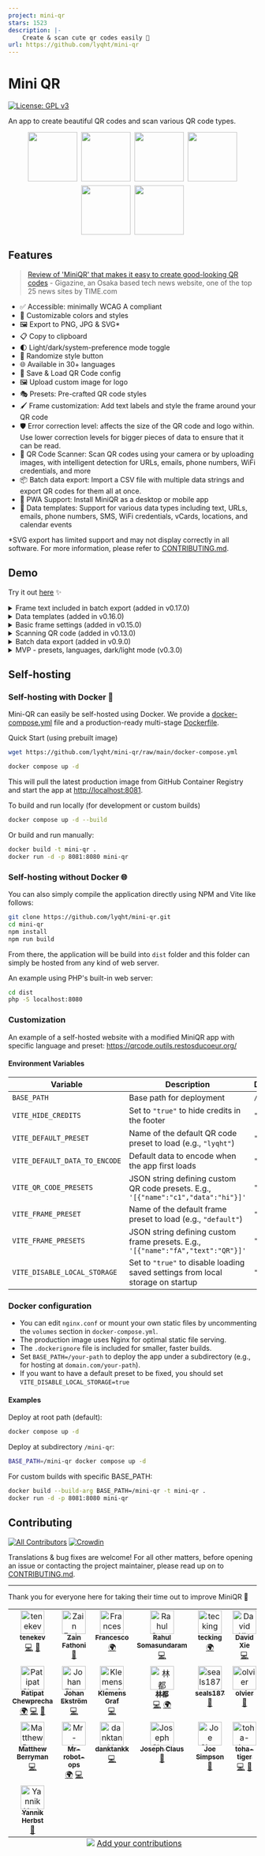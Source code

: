 ```yaml
---
project: mini-qr
stars: 1523
description: |-
    Create & scan cute qr codes easily 👾
url: https://github.com/lyqht/mini-qr
---
```


# Mini QR

[![License: GPL v3](https://img.shields.io/badge/License-GPLv3-blue.svg)](https://www.gnu.org/licenses/gpl-3.0)

An app to create beautiful QR codes and scan various QR code types.

<div style="display:flex; flex-direction:row; flex-wrap:wrap; justify-content:center; gap:8px;">
    <a href="https://esteetey.dev"><img width="100" src="public/presets/lyqht.svg" /></a>
    <a href="https://www.padlet.com"><img width="100" src="public/presets/padlet.svg" /></a>
    <a href="https://www.uilicious.com">
    <img width="100" src="public/presets/uilicious.svg" />
    </a>
    <a href="https://www.supabase.com"><img width="100" src="public/presets/supabase-green.svg" /></a>
    <a href="https://www.vercel.com"><img width="100" src="public/presets/vercel-dark.svg" /></a>
    <a href="https://viteconf.org/"><img width="100" src="public/presets/viteconf2023.svg" /></a>
</div>

## Features

> [Review of 'MiniQR' that makes it easy to create good-looking QR codes](https://gigazine.net/gsc_news/en/20241104-qr-code-generator-miniqr/) - Gigazine, an Osaka based tech news website, one of the top 25 news sites by TIME.com

- ✅ Accessible: minimally WCAG A compliant
- 🎨 Customizable colors and styles
- 🖼️ Export to PNG, JPG & SVG\*
- 📋 Copy to clipboard
- 🌓 Light/dark/system-preference mode toggle
- 🎲 Randomize style button
- 🌐 Available in 30+ languages
- 💾 Save & Load QR Code config
- 🖼️ Upload custom image for logo
- 🎭 Presets: Pre-crafted QR code styles
- 🖌️ Frame customization: Add text labels and style the frame around your QR code
- 🛡️ Error correction level: affects the size of the QR code and logo within. Use lower correction levels for bigger pieces of data to ensure that it can be read.
- 📱 QR Code Scanner: Scan QR codes using your camera or by uploading images, with intelligent detection for URLs, emails, phone numbers, WiFi credentials, and more
- 📦 Batch data export: Import a CSV file with multiple data strings and export QR codes for them all at once.
- 📲 PWA Support: Install MiniQR as a desktop or mobile app
- 📝 Data templates: Support for various data types including text, URLs, emails, phone numbers, SMS, WiFi credentials, vCards, locations, and calendar events

\*SVG export has limited support and may not display correctly in all software. For more information, please refer to [CONTRIBUTING.md](CONTRIBUTING.md).

## Demo

Try it out [here](https://mini-qr-code-generator.vercel.app/) ✨

<details>

<summary>Frame text included in batch export (added in v0.17.0)</summary>

https://github.com/user-attachments/assets/c6db8fd5-ec36-43be-b6e3-a42e1b7dc3cb

</details>

<details>
<summary>Data templates (added in v0.16.0)</summary>

https://github.com/user-attachments/assets/863f9330-2645-4d23-88aa-04f5f5beaa67

</details>

<details>
<summary>Basic frame settings (added in v0.15.0)</summary>

https://github.com/user-attachments/assets/e160d60d-3c7f-4bbb-908c-efd11fec20e8

</details>

<details>
<summary>Scanning QR code (added in v0.13.0)</summary>

https://github.com/user-attachments/assets/5ad58b35-0a16-43a4-839a-e2197bfc273a

</details>

<details>
<summary>Batch data export (added in v0.9.0)</summary>

https://github.com/user-attachments/assets/fef17e6a-c226-4136-9501-8d3e951671e0

</details>

<details>

<summary>MVP - presets, languages, dark/light mode (v0.3.0)</summary>

https://github.com/lyqht/mini-qr/assets/35736525/991b2d7e-f168-4354-9091-1678d2c1bddb

</details>

## Self-hosting

### Self-hosting with Docker 🐋

Mini-QR can easily be self-hosted using Docker. We provide a [docker-compose.yml](docker-compose.yml) file and a production-ready multi-stage [Dockerfile](Dockerfile).

Quick Start (using prebuilt image)

```bash
wget https://github.com/lyqht/mini-qr/raw/main/docker-compose.yml

docker compose up -d
```

This will pull the latest production image from GitHub Container Registry and start the app at [http://localhost:8081](http://localhost:8081).

To build and run locally (for development or custom builds)

```bash
docker compose up -d --build
```

Or build and run manually:

```bash
docker build -t mini-qr .
docker run -d -p 8081:8080 mini-qr
```

### Self-hosting without Docker 🌐

You can also simply compile the application directly using NPM and Vite like follows:

```bash
git clone https://github.com/lyqht/mini-qr.git
cd mini-qr
npm install
npm run build
```

From there, the application will be build into `dist` folder and this folder can simply be hosted from any kind of web server.

An example using PHP's built-in web server:

```bash
cd dist
php -S localhost:8080
```

### Customization

An example of a self-hosted website with a modified MiniQR app with specific language and preset: https://qrcode.outils.restosducoeur.org/

#### Environment Variables

| Variable                      | Description                                                                        | Default   |
| ----------------------------- | ---------------------------------------------------------------------------------- | --------- |
| `BASE_PATH`                   | Base path for deployment                                                           | `/`       |
| `VITE_HIDE_CREDITS`           | Set to `"true"` to hide credits in the footer                                      | `"false"` |
| `VITE_DEFAULT_PRESET`         | Name of the default QR code preset to load (e.g., `"lyqht"`)                       | `""`      |
| `VITE_DEFAULT_DATA_TO_ENCODE` | Default data to encode when the app first loads                                    | `""`      |
| `VITE_QR_CODE_PRESETS`        | JSON string defining custom QR code presets. E.g., `'[{"name":"c1","data":"hi"}]'` | `"[]"`    |
| `VITE_FRAME_PRESET`           | Name of the default frame preset to load (e.g., `"default"`)                       | `""`      |
| `VITE_FRAME_PRESETS`          | JSON string defining custom frame presets. E.g., `'[{"name":"fA","text":"QR"}]'`   | `"[]"`    |
| `VITE_DISABLE_LOCAL_STORAGE`  | Set to `"true"` to disable loading saved settings from local storage on startup    | `"false"` |

### Docker configuration

- You can edit `nginx.conf` or mount your own static files by uncommenting the `volumes` section in `docker-compose.yml`.
- The production image uses Nginx for optimal static file serving.
- The `.dockerignore` file is included for smaller, faster builds.
- Set `BASE_PATH=/your-path` to deploy the app under a subdirectory (e.g., for hosting at `domain.com/your-path`).
- If you want to have a default preset to be fixed, you should set `VITE_DISABLE_LOCAL_STORAGE=true`

#### Examples

Deploy at root path (default):

```bash
docker compose up -d
```

Deploy at subdirectory `/mini-qr`:

```bash
BASE_PATH=/mini-qr docker compose up -d
```

For custom builds with specific BASE_PATH:

```bash
docker build --build-arg BASE_PATH=/mini-qr -t mini-qr .
docker run -d -p 8081:8080 mini-qr
```

## Contributing

[![All Contributors](https://img.shields.io/github/all-contributors/lyqht/mini-qr?color=ee8449&style=flat-square)](#contributors) [![Crowdin](https://badges.crowdin.net/miniqr/localized.svg)](https://crowdin.com/project/miniqr)

Translations & bug fixes are welcome!
For all other matters, before opening an issue or contacting the project maintainer, please read up on to [CONTRIBUTING.md](CONTRIBUTING.md).

---

Thank you for everyone here for taking their time out to improve MiniQR 🧡

<!-- ALL-CONTRIBUTORS-LIST:START - Do not remove or modify this section -->
<!-- prettier-ignore-start -->
<!-- markdownlint-disable -->
<table>
  <tbody>
    <tr>
      <td align="center" valign="top" width="16.66%"><a href="https://github.com/tenekev"><img src="https://avatars.githubusercontent.com/u/30023563?v=4?s=48" width="48px;" alt="tenekev"/><br /><sub><b>tenekev</b></sub></a><br /><a href="https://github.com/lyqht/mini-qr/commits?author=tenekev" title="Code">💻</a> <a href="https://github.com/lyqht/mini-qr/commits?author=tenekev" title="Documentation">📖</a></td>
      <td align="center" valign="top" width="16.66%"><a href="https://zainf.dev/"><img src="https://avatars.githubusercontent.com/u/6315466?v=4?s=48" width="48px;" alt="Zain Fathoni"/><br /><sub><b>Zain Fathoni</b></sub></a><br /><a href="#design-zainfathoni" title="Design">🎨</a></td>
      <td align="center" valign="top" width="16.66%"><a href="https://github.com/katullo11"><img src="https://avatars.githubusercontent.com/u/129339155?v=4?s=48" width="48px;" alt="Francesco"/><br /><sub><b>Francesco</b></sub></a><br /><a href="#translation-katullo11" title="Translation">🌍</a></td>
      <td align="center" valign="top" width="16.66%"><a href="https://github.com/ssrahul96"><img src="https://avatars.githubusercontent.com/u/15570570?v=4?s=48" width="48px;" alt="Rahul Somasundaram"/><br /><sub><b>Rahul Somasundaram</b></sub></a><br /><a href="https://github.com/lyqht/mini-qr/commits?author=ssrahul96" title="Code">💻</a></td>
      <td align="center" valign="top" width="16.66%"><a href="https://github.com/tecking"><img src="https://avatars.githubusercontent.com/u/479934?v=4?s=48" width="48px;" alt="tecking"/><br /><sub><b>tecking</b></sub></a><br /><a href="#translation-tecking" title="Translation">🌍</a></td>
      <td align="center" valign="top" width="16.66%"><a href="https://github.com/davidxhk"><img src="https://avatars.githubusercontent.com/u/37938921?v=4?s=48" width="48px;" alt="David Xie"/><br /><sub><b>David Xie</b></sub></a><br /><a href="https://github.com/lyqht/mini-qr/commits?author=davidxhk" title="Code">💻</a></td>
    </tr>
    <tr>
      <td align="center" valign="top" width="16.66%"><a href="https://github.com/pcbimon"><img src="https://avatars.githubusercontent.com/u/8252967?v=4?s=48" width="48px;" alt="Patipat Chewprecha"/><br /><sub><b>Patipat Chewprecha</b></sub></a><br /><a href="#translation-pcbimon" title="Translation">🌍</a> <a href="https://github.com/lyqht/mini-qr/commits?author=pcbimon" title="Code">💻</a> <a href="https://github.com/lyqht/mini-qr/commits?author=pcbimon" title="Documentation">📖</a></td>
      <td align="center" valign="top" width="16.66%"><a href="https://github.com/itsAnuga"><img src="https://avatars.githubusercontent.com/u/828450?v=4?s=48" width="48px;" alt="Johan Ekström"/><br /><sub><b>Johan Ekström</b></sub></a><br /><a href="https://github.com/lyqht/mini-qr/commits?author=itsAnuga" title="Code">💻</a></td>
      <td align="center" valign="top" width="16.66%"><a href="https://furycode.org/"><img src="https://avatars.githubusercontent.com/u/22378039?v=4?s=48" width="48px;" alt="Klemens Graf"/><br /><sub><b>Klemens Graf</b></sub></a><br /><a href="https://github.com/lyqht/mini-qr/commits?author=klemensgraf" title="Code">💻</a></td>
      <td align="center" valign="top" width="16.66%"><a href="https://github.com/unililium"><img src="https://avatars.githubusercontent.com/u/3117172?v=4?s=48" width="48px;" alt="林都"/><br /><sub><b>林都</b></sub></a><br /><a href="https://github.com/lyqht/mini-qr/commits?author=unililium" title="Code">💻</a> <a href="#translation-unililium" title="Translation">🌍</a></td>
      <td align="center" valign="top" width="16.66%"><a href="https://github.com/seals187"><img src="https://avatars.githubusercontent.com/u/86856086?v=4?s=48" width="48px;" alt="seals187"/><br /><sub><b>seals187</b></sub></a><br /><a href="https://github.com/lyqht/mini-qr/pulls?q=is%3Apr+reviewed-by%3Aseals187" title="Reviewed Pull Requests">👀</a></td>
      <td align="center" valign="top" width="16.66%"><a href="https://github.com/olvier"><img src="https://avatars.githubusercontent.com/u/13106409?v=4?s=48" width="48px;" alt="olvier"/><br /><sub><b>olvier</b></sub></a><br /><a href="https://github.com/lyqht/mini-qr/pulls?q=is%3Apr+reviewed-by%3Aolvier" title="Reviewed Pull Requests">👀</a></td>
    </tr>
    <tr>
      <td align="center" valign="top" width="16.66%"><a href="https://github.com/matthewberryman"><img src="https://avatars.githubusercontent.com/u/2288238?v=4?s=48" width="48px;" alt="Matthew Berryman"/><br /><sub><b>Matthew Berryman</b></sub></a><br /><a href="https://github.com/lyqht/mini-qr/commits?author=matthewberryman" title="Code">💻</a></td>
      <td align="center" valign="top" width="16.66%"><a href="https://github.com/Mr-Robot-ops"><img src="https://avatars.githubusercontent.com/u/55334802?v=4?s=48" width="48px;" alt="Mr-robot-ops"/><br /><sub><b>Mr-robot-ops</b></sub></a><br /><a href="#translation-Mr-Robot-ops" title="Translation">🌍</a> <a href="https://github.com/lyqht/mini-qr/commits?author=Mr-Robot-ops" title="Code">💻</a></td>
      <td align="center" valign="top" width="16.66%"><a href="https://github.com/danktankk"><img src="https://avatars.githubusercontent.com/u/34148516?v=4?s=48" width="48px;" alt="danktankk"/><br /><sub><b>danktankk</b></sub></a><br /><a href="https://github.com/lyqht/mini-qr/commits?author=danktankk" title="Code">💻</a></td>
      <td align="center" valign="top" width="16.66%"><a href="https://github.com/clausjs"><img src="https://avatars.githubusercontent.com/u/12068849?v=4?s=48" width="48px;" alt="Joseph Claus"/><br /><sub><b>Joseph Claus</b></sub></a><br /><a href="https://github.com/lyqht/mini-qr/commits?author=clausjs" title="Documentation">📖</a></td>
      <td align="center" valign="top" width="16.66%"><a href="https://github.com/kennydude"><img src="https://avatars.githubusercontent.com/u/198294?v=4?s=48" width="48px;" alt="Joe Simpson"/><br /><sub><b>Joe Simpson</b></sub></a><br /><a href="https://github.com/lyqht/mini-qr/commits?author=kennydude" title="Documentation">📖</a></td>
      <td align="center" valign="top" width="16.66%"><a href="https://github.com/toha-tiger"><img src="https://avatars.githubusercontent.com/u/8455781?v=4?s=48" width="48px;" alt="toha-tiger"/><br /><sub><b>toha-tiger</b></sub></a><br /><a href="https://github.com/lyqht/mini-qr/commits?author=toha-tiger" title="Code">💻</a> <a href="#design-toha-tiger" title="Design">🎨</a></td>
    </tr>
    <tr>
      <td align="center" valign="top" width="16.66%"><a href="https://github.com/Kolophonium0"><img src="https://avatars.githubusercontent.com/u/24278823?v=4?s=48" width="48px;" alt="Yannik Herbst"/><br /><sub><b>Yannik Herbst</b></sub></a><br /><a href="#question-Kolophonium0" title="Answering Questions">💬</a></td>
    </tr>
  </tbody>
  <tfoot>
    <tr>
      <td align="center" size="13px" colspan="6">
        <img src="https://raw.githubusercontent.com/all-contributors/all-contributors-cli/1b8533af435da9854653492b1327a23a4dbd0a10/assets/logo-small.svg">
          <a href="https://all-contributors.js.org/docs/en/bot/usage">Add your contributions</a>
        </img>
      </td>
    </tr>
  </tfoot>
</table>

<!-- markdownlint-restore -->
<!-- prettier-ignore-end -->

<!-- ALL-CONTRIBUTORS-LIST:END -->


